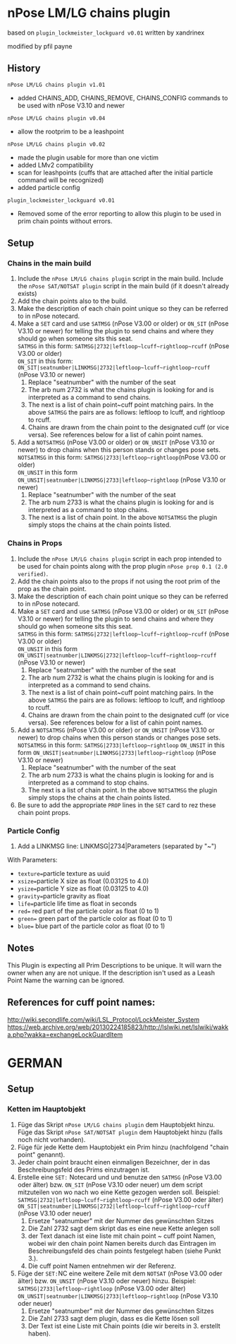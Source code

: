# nPose LM/LG chains plugin
based on `plugin_lockmeister_lockguard v0.01` written by xandrinex

modified by pfil payne

## History
`nPose LM/LG chains plugin v1.01`
- added CHAINS_ADD, CHAINS_REMOVE, CHAINS_CONFIG commands to be used with nPose V3.10 and newer

`nPose LM/LG chains plugin v0.04`
- allow the rootprim to be a leashpoint

`nPose LM/LG chains plugin v0.02`
- made the plugin usable for more than one victim
- added LMv2 compatibility
- scan for leashpoints (cuffs that are attached after the initial particle command will be recognized)
- added particle config

`plugin_lockmeister_lockguard v0.01`
- Removed some of the error reporting to allow this plugin to be used in prim chain points without errors.

## Setup
### Chains in the main build
1.  Include the `nPose LM/LG chains plugin` script in the main build. Include the `nPose SAT/NOTSAT plugin` script in the main build (if it doesn't already exists)
2.  Add the chain points also to the build.
3.  Make the description of each chain point unique so they can be referred to in nPose notecard.
4.  Make a `SET` card and use `SATMSG` (nPose V3.00 or older) or `ON_SIT` (nPose V3.10 or newer) for telling the plugin to send chains and where they should go when someone sits this seat.  
  `SATMSG` in this form: `SATMSG|2732|leftloop~lcuff~rightloop~rcuff` (nPose V3.00 or older)  
  `ON_SIT` in this form: `ON_SIT|seatnumber|LINKMSG|2732|leftloop~lcuff~rightloop~rcuff` (nPose V3.10 or newer)
    1. Replace "seatnumber" with the number of the seat
    2. The arb num 2732 is what the chains plugin is looking for and is interpreted as a command to send chains.
    3. The next is a list of chain point~cuff point matching pairs.  In the above `SATMSG` the pairs are as follows:  leftloop to lcuff, and rightloop to rcuff.
    4. Chains are drawn from the chain point to the designated cuff (or vice versa). See references below for a list of cahin point names.
5. Add a `NOTSATMSG` (nPose V3.00 or older) or `ON_UNSIT` (nPose V3.10 or newer) to drop chains when this person stands or changes pose sets.  
  `NOTSATMSG` in this form: `SATMSG|2733|leftloop~rightloop`(nPose V3.00 or older)  
  `ON_UNSIT` in this form `ON_UNSIT|seatnumber|LINKMSG|2733|leftloop~rightloop` (nPose V3.10 or newer)
    1. Replace "seatnumber" with the number of the seat
    2. The arb num 2733 is what the chains plugin is looking for and is interpreted as a command to stop chains.
    3. The next is a list of chain point.  In the above `NOTSATMSG` the plugin simply stops the chains at the chain points listed.

### Chains in Props
1. Include the `nPose LM/LG chains plugin` script in each prop intended to be used for chain points along with the prop plugin `nPose prop 0.1 (2.0 verified)`.
2. Add the chain points also to the props if not using the root prim of the prop as the chain point.
3. Make the description of each chain point unique so they can be referred to in nPose notecard.
4.  Make a `SET` card and use `SATMSG` (nPose V3.00 or older) or `ON_SIT` (nPose V3.10 or newer) for telling the plugin to send chains and where they should go when someone sits this seat.  
  `SATMSG` in this form: `SATMSG|2732|leftloop~lcuff~rightloop~rcuff` (nPose V3.00 or older)  
  `ON_UNSIT` in this form `ON_UNSIT|seatnumber|LINKMSG|2732|leftloop~lcuff~rightloop~rcuff` (nPose V3.10 or newer)
    1. Replace "seatnumber" with the number of the seat
    2. The arb num 2732 is what the chains plugin is looking for and is interpreted as a command to send chains.
    3. The next is a list of chain point~cuff point matching pairs. In the above `SATMSG` the pairs are as follows:  leftloop to lcuff, and rightloop to rcuff.
    4. Chains are drawn from the chain point to the designated cuff (or vice versa). See references below for a list of cahin point names.
5. Add a `NOTSATMSG` (nPose V3.00 or older) or `ON_UNSIT` (nPose V3.10 or newer) to drop chains when this person stands or changes pose sets.  
  `NOTSATMSG` in this form: `SATMSG|2733|leftloop~rightloop`
  `ON_UNSIT` in this form `ON_UNSIT|seatnumber|LINKMSG|2733|leftloop~rightloop` (nPose V3.10 or newer)
    1. Replace "seatnumber" with the number of the seat
    2. The arb num 2733 is what the chains plugin is looking for and is interpreted as a command to stop chains.
    3. The next is a list of chain point.  In the above `NOTSATMSG` the plugin simply stops the chains at the chain points listed.
6. Be sure to add the appropriate `PROP` lines in the `SET` card to rez these chain point props.

### Particle Config
1. Add a LINKMSG line:
LINKMSG|2734|Parameters (separated by "~")

With Parameters:
- `texture=`particle texture as uuid
- `xsize=`particle X size as float (0.03125 to 4.0)
- `ysize=`particle Y size as float (0.03125 to 4.0)
- `gravity=`particle gravity as float
- `life=`particle life time as float in seconds
- `red=` red part of the particle color as float (0 to 1)
- `green=` green part of the particle color as float (0 to 1)
- `blue=` blue part of the particle color as float (0 to 1)

## Notes
This Plugin is expecting all Prim Descriptions to be unique. It will warn the owner when any are not unique. If the description isn't used as a Leash Point Name the warning can be ignored.

## References for cuff point names:
http://wiki.secondlife.com/wiki/LSL_Protocol/LockMeister_System  
https://web.archive.org/web/20130224185823/http://lslwiki.net/lslwiki/wakka.php?wakka=exchangeLockGuardItem





# GERMAN
## Setup
### Ketten im Hauptobjekt
1. Füge das Skript `nPose LM/LG chains plugin` dem Hauptobjekt hinzu. Füge das Skript `nPose SAT/NOTSAT plugin` dem Hauptobjekt hinzu (falls noch nicht vorhanden).
2. Füge für jede Kette dem Hauptobjekt ein Prim hinzu (nachfolgend "chain point" genannt).
3. Jeder chain point braucht einen einmaligen Bezeichner, der in das Beschreibungsfeld des Prims einzutragen ist.
4. Erstelle eine `SET:` Notecard und und benutze den `SATMSG` (nPose V3.00 oder älter) bzw. `ON_SIT` (nPose V3.10 oder neuer) um dem script mitzuteilen von wo nach wo eine Kette gezogen werden soll. Beispiel:  
  `SATMSG|2732|leftloop~lcuff~rightloop~rcuff` (nPose V3.00 oder älter)  
  `ON_SIT|seatnumber|LINKMSG|2732|leftloop~lcuff~rightloop~rcuff` (nPose V3.10 oder neuer)
    1. Ersetze "seatnumber" mit der Nummer des gewünschten Sitzes
    2. Die Zahl 2732 sagt dem skript das es eine neue Kette anlegen soll
    3. der Text danach ist eine liste mit chain point ~ cuff point Namen, wobei wir den chain point Namen bereits durch das Eintragen im Beschreibungsfeld des chain points festgelegt haben (siehe Punkt 3.).
    4. Die cuff point Namen entnehmen wir der Referenz.
5. Füge der `SET:`NC eine weitere Zeile mit dem `NOTSAT` (nPose V3.00 oder älter) bzw. `ON_UNSIT` (nPose V3.10 oder neuer) hinzu. Beispiel:  
  `SATMSG|2733|leftloop~rightloop` (nPose V3.00 oder älter)  
  `ON_UNSIT|seatnumber|LINKMSG|2733|leftloop~rightloop` (nPose V3.10 oder neuer)
    1. Ersetze "seatnumber" mit der Nummer des gewünschten Sitzes
    2. Die Zahl 2733 sagt dem plugin, dass es die Kette lösen soll
    3. Der Text ist eine Liste mit Chain points (die wir bereits in 3. erstellt haben).